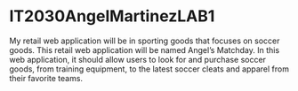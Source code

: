 # IT2030AngelMartinezLAB1
My retail web application will be in sporting goods that focuses on soccer goods. This retail web application will be named Angel’s Matchday. In this web application, it should allow users to look for and purchase soccer goods, from training equipment, to the latest soccer cleats and apparel from their favorite teams.

